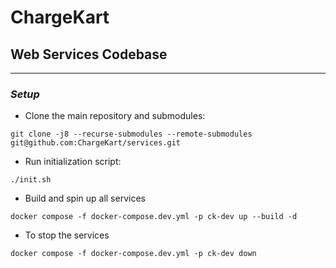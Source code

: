 # ChargeKart

## Web Services Codebase

----

### _Setup_

- Clone the main repository and submodules:
```
git clone -j8 --recurse-submodules --remote-submodules git@github.com:ChargeKart/services.git
```

- Run initialization script:
```
./init.sh
```

- Build and spin up all services
```
docker compose -f docker-compose.dev.yml -p ck-dev up --build -d
```

- To stop the services
```
docker compose -f docker-compose.dev.yml -p ck-dev down
```